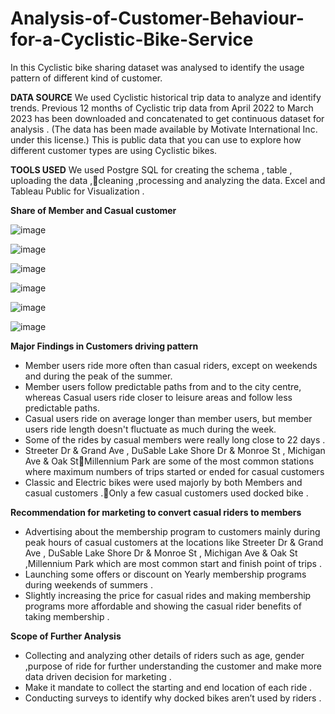 # Analysis-of-Customer-Behaviour-for-a-Cyclistic-Bike-Service
In this  Cyclistic bike sharing dataset was analysed to identify the usage pattern of different kind of customer. 


**DATA SOURCE**
We used Cyclistic historical trip data to analyze and identify trends. 
Previous 12 months of Cyclistic trip data from April 2022 to March 2023 has been downloaded and concatenated to get continuous dataset for analysis . (The data has been made available by Motivate International Inc. under this license.) 
This is public data that you can use to explore how different customer types are using Cyclistic bikes.

**TOOLS USED**
We used Postgre SQL for creating the schema , table , uploading the data ,cleaning ,processing and analyzing  the data.
Excel and Tableau Public for Visualization .

**Share of Member and Casual customer** 

![image](https://github.com/rohit951994/Analysis-of-Customer-Behaviour-for-a-Cyclistic-Bike-Service/assets/72706872/e1154c66-1f13-4a1c-8a44-bab7c278485f)

![image](https://github.com/rohit951994/Analysis-of-Customer-Behaviour-for-a-Cyclistic-Bike-Service/assets/72706872/3f484f9f-948f-48d8-b015-8fe85b249833)

![image](https://github.com/rohit951994/Analysis-of-Customer-Behaviour-for-a-Cyclistic-Bike-Service/assets/72706872/e169b2a9-14a8-4bc4-8212-12728a260012)

![image](https://github.com/rohit951994/Analysis-of-Customer-Behaviour-for-a-Cyclistic-Bike-Service/assets/72706872/b3793423-977b-4f2d-a2bb-f93ac28015b3)

![image](https://github.com/rohit951994/Analysis-of-Customer-Behaviour-for-a-Cyclistic-Bike-Service/assets/72706872/8a4855ed-0a6a-4b5a-a074-b5536ace87d3)

![image](https://github.com/rohit951994/Analysis-of-Customer-Behaviour-for-a-Cyclistic-Bike-Service/assets/72706872/4023614b-02a6-4214-996b-1bc0c7ec924e)


**Major Findings in Customers driving pattern**
- Member users ride more often than casual riders, except on weekends and during the peak of the summer.
- Member users follow predictable paths from and to the city centre, whereas Casual users ride closer to leisure areas and follow less predictable paths.
- Casual users ride on average longer than member users, but member users ride length doesn't fluctuate as much during the week.
- Some of the rides by casual members were really long close to 22 days .
- Streeter Dr & Grand Ave , DuSable Lake Shore Dr & Monroe St , Michigan Ave & Oak StMillennium Park are some of the most common stations where maximum numbers of trips started or ended for casual customers
- Classic and Electric bikes were used majorly by both Members and casual customers .Only a few casual customers used docked bike .

**Recommendation for marketing to convert casual riders to members**
- Advertising about the membership program to customers mainly during peak hours of casual customers at the locations like Streeter Dr & Grand Ave , DuSable Lake Shore Dr & Monroe St , Michigan Ave & Oak St 
  ,Millennium Park which are most common start and finish point of trips .
- Launching some offers or discount on Yearly membership programs during weekends of summers . 
- Slightly increasing the price for casual rides and making membership programs more affordable and showing the casual rider benefits of taking membership .

**Scope of Further Analysis**
- Collecting and analyzing other details of riders such as age, gender ,purpose  of ride for further understanding the customer and make more data driven decision for marketing .
- Make it mandate to collect the starting and end location of each ride .
- Conducting surveys to identify why docked bikes aren’t used by riders .






